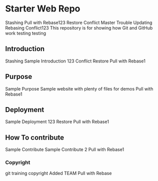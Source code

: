 # Starter Web Repo
Stashing
Pull with Rebase123
Restore
Conflict Master Trouble
Updating Rebasing
Conflict123
This repository is for showing how Git and GitHub work
testing testing

## Introduction 
Stashing
Sample Introduction 123
Conflict
Restore
Pull with Rebase1

## Purpose
Sample Purpose
Sample website with plenty of files for demos
Pull with Rebase1

## Deployment
Sample Deployment 123
Restore 
Pull with Rebase1

## How To contribute
Sample Contribute
Sample Contribute 2
Pull with Rebase1

### Copyright
git training copyright
Added TEAM
Pull with Rebase
